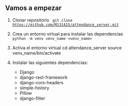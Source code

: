 ## Vamos a empezar 
1. Clonar repositorio
    <code> git clone https://github.com/M131415/attendance_server.git </code>

2. Crea un entorno virtual para instalar las dependencias
    <code>  python -m venv venv_name <venv_name></code>

3. Activa el entorno virtual
    cd attendance_server
    source venv_name/bin/activate

4. Instalar las siguientes dependencias:
    * Django 
    * django-rest-framework 
    * django-cors-headers
    * simple-history
    * Pillow 
    * django-filter
